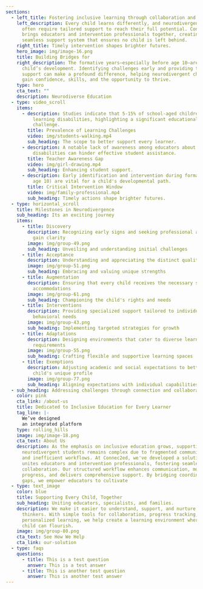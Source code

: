 ```yaml
---
sections:
  - left_title: Fostering inclusive learning through collaboration and understanding.
    left_description: Every child learns differently, and neurodivergent students
      often require tailored support to reach their full potential. Connec2ed
      brings educators and intervention professionals together, creating a
      seamless support system that ensures no child is left behind.
    right_title: Timely intervention shapes brighter futures.
    hero_image: img/image-16.png
    title: Building Bridges for
    right_description: The formative years—especially before age 10—are crucial in a
      child’s development. Identifying challenges early and providing the right
      support can make a profound difference, helping neurodivergent children
      gain confidence, skills, and the opportunity to thrive.
    type: hero
    cta_text: ""
    description: Neurodiverse Education
  - type: video_scroll
    items:
      - description: Studies indicate that 5-15% of school-aged children face specific
          learning disabilities, highlighting a significant educational
          challenge.​
        title: Prevalence of Learning Challenges
        video: img/students-walking.mp4
        sub_heading: The scope to better support every learner.
      - description: A notable lack of awareness among educators about learning
          disabilities can hinder effective student assistance.​
        title: Teacher Awareness Gap
        video: img/girl-drawing.mp4
        sub_heading: Enhancing student support.
      - description: Early identification and intervention during formative years (up to
          age 10) are vital for a child's developmental path.​
        title: Critical Intervention Window
        video: img/family-professional.mp4
        sub_heading: Timely actions shape brighter futures.
  - type: horizontal_scroll
    title: Milestones in Neurodivergence
    sub_heading: Its an exciting journey
    items:
      - title: Discovery
        description: Recognizing early signs and seeking professional assessments to
          gain clarity
        image: img/group-49.png
        sub_heading: Unveiling and understanding initial challenges
      - title: Acceptance
        description: Understanding and appreciating the distinct qualities each child brings
        image: img/group-51.png
        sub_heading: Embracing and valuing unique strengths
      - title: Augmentation
        description: Ensuring that every child receives the necessary support and
          accommodations
        image: img/group-61.png
        sub_heading: Championing the child's rights and needs
      - title: Interventions
        description: Providing specialized support tailored to individual learning and
          behavioral needs
        image: img/group-43.png
        sub_heading: Implementing targeted strategies for growth
      - title: Adaptations
        description: Designing environments that cater to diverse learning styles and
          requirements
        image: img/group-55.png
        sub_heading: Crafting flexible and supportive learning spaces
      - title: Exemptions
        description: Adjusting academic and social expectations to better suit each
          child's unique profile
        image: img/group-77.png
        sub_heading: Aligning expectations with individual capabilities
  - sub_heading: Addressing challenges through connection and collaboration
    color: pink
    cta_link: /about-us
    title: Dedicated to Inclusive Education for Every Learner
    tag_line: |-
      We’ve designed 
      an integrated platform
    type: rolling_hills
    image: img/image-18.png
    cta_text: About Us
    description: As the emphasis on inclusive education grows, supporting
      neurodivergent students remains complex due to fragmented communication
      and inefficient workflows. At Connec2ed, we've developed a solution that
      unites educators and intervention professionals, fostering seamless
      collaboration. Our structured workflow enhances communication, monitors
      progress, and delivers comprehensive support. By bridging coordination
      gaps, we empower educators to cultivate
  - type: text_image
    color: blue
    title: Supporting Every Child, Together
    sub_heading: Uniting educators, specialists, and families.
    description: We make it easier to understand, support, and nurture unique
      thinkers. With simple tools for collaboration, progress tracking, and
      personalized learning, we help create a learning environment where every
      child can flourish.
    image: img/group-80.png
    cta_text: See How We Help
    cta_link: our-solution
  - type: faqs
    questions:
      - title: This is a test question
        answer: This is a test answer
      - title: This is another test question
        answer: This is another test answer
---
```

